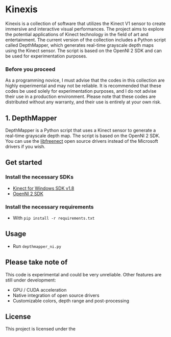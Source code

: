 # Kinexis
Kinexis is a collection of software that utilizes the Kinect V1 sensor to create immersive and interactive visual performances. The project aims to explore the potential applications of Kinect technology in the field of art and entertainment. The current version of the collection includes a Python script called DepthMapper, which generates real-time grayscale depth maps using the Kinect sensor. The script is based on the OpenNI 2 SDK and can be used for experimentation purposes.

### Before you proceed
As a programming novice, I must advise that the codes in this collection are highly experimental and may not be reliable. It is recommended that these codes be used solely for experimentation purposes, and I do not advise their use in a production environment. Please note that these codes are distributed without any warranty, and their use is entirely at your own risk.

## 1. DepthMapper

DepthMapper is a Python script that uses a Kinect sensor to generate a real-time grayscale depth map. The script is based on the OpenNI 2 SDK. You can use the [libfreenect](https://github.com/OpenKinect/libfreenect) open source drivers instead of the Microsoft drivers if you wish.

## Get started

### Install the necessary SDKs
- [Kinect for Windows SDK v1.8](https://www.microsoft.com/en-us/download/details.aspx?id=40278)
- [OpenNI 2 SDK](https://structure.io/openni)

### Install the necessary requirements
- With `pip install -r requirements.txt`

## Usage
- Run `depthmapper_ni.py`

## Please take note of
This code is experimental and could be very unreliable.
Other features are still under development:
- GPU / CUDA acceleration
- Native integration of open source drivers
- Customizable colors, depth range and post-processing

## License
This project is licensed under the 
